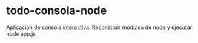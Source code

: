 # todo-consola-node

Aplicación de consola interactiva. Reconstruir modulos de node y ejecutar node app.js
